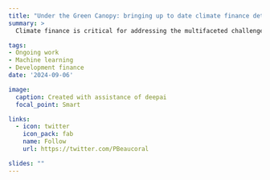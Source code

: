 ```yaml
---
title: "Under the Green Canopy: bringing up to date climate finance determinants analysis with BERT"
summary: >
  Climate finance is critical for addressing the multifaceted challenges of climate change, encompassing mitigation, adaptation, and environmental sustainability. This study aims to analyze the determinants of climate finance allocation across these dimensions and accurately estimate climate finance flows using an advanced machine learning approach. Climate Finance BERT (Bidirectional Encoder Representations from Transformers) is employed to classify development finance projects, distinguishing those that contribute to climate mitigation, adaptation, and environmental objectives. By examining a comprehensive dataset of development finance projects, this study identifies key factors influencing the allocation of climate finance. This work reveals significant patterns in climate finance distribution. This research contributes to the growing field of climate finance by offering a robust analytical framework for assessing the determinants of climate finance and proposing a scalable solution for monitoring financial flows aimed at addressing climate change in its entirety. The insights gained have important implications for policymakers and stakeholders striving to optimize the allocation of climate finance to support global sustainability and resilience goals.

tags:
- Ongoing work
- Machine learning
- Development finance
date: '2024-09-06'

image:
  caption: Created with assistance of deepai
  focal_point: Smart

links:
  - icon: twitter
    icon_pack: fab
    name: Follow
    url: https://twitter.com/PBeaucoral

slides: ""
---
```

